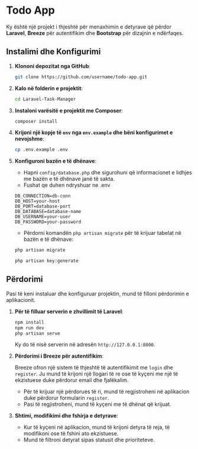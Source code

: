 # Todo App

Ky është një projekt i thjeshtë për menaxhimin e detyrave që përdor **Laravel**, **Breeze** për autentifikim dhe **Bootstrap** për dizajnin e ndërfaqes.

## Instalimi dhe Konfigurimi

1. **Klononi depozitat nga GitHub**:

    ```bash
    git clone https://github.com/username/todo-app.git
    ```

2. **Kalo në folderin e projektit**:

    ```bash
    cd Laravel-Task-Manager
    ```

3. **Instaloni varësitë e projektit me Composer**:

    ```bash
    composer install
    ```

4. **Krijoni një kopje të `env` nga `env.example` dhe bëni konfigurimet e nevojshme**:

    ```bash
    cp .env.example .env

    ```


5. **Konfiguroni bazën e të dhënave**:

    - Hapni `config/database.php` dhe sigurohuni që informacionet e lidhjes me bazën e të dhënave janë të sakta.
    - Fushat qe duhen ndryshuar ne .env
    ```
    DB_CONNECTION=db-conn
    DB_HOST=your-host
    DB_PORT=database-port
    DB_DATABASE=database-name
    DB_USERNAME=your-user
    DB_PASSWORD=your-password

    ```

    - Përdorni komandën `php artisan migrate` për të krijuar tabelat në bazën e të dhënave:

    ```bash
    php artisan migrate

    php artisan key:generate


    ```

## Përdorimi

Pasi të keni instaluar dhe konfiguruar projektin, mund të filloni përdorimin e aplikacionit.

1. **Për të filluar serverin e zhvillimit të Laravel**:



    ```bash
    npm install
    npm run dev
    php artisan serve
    ```

    Ky do të nisë serverin në adresën `http://127.0.0.1:8000`.

2. **Përdorimi i Breeze për autentifikim**:

    Breeze ofron një sistem të thjeshtë të autentifikimit me `login` dhe `register`. Ju mund të krijoni një llogari të re ose të kyçeni me një të ekzistuese duke përdorur email dhe fjalëkalim.

    - Për të krijuar një përdorues të ri, mund të regjistroheni në aplikacion duke përdorur formularin `register`.
    - Pasi të regjistroheni, mund të kyçeni me të dhënat që krijuat.

3. **Shtimi, modifikimi dhe fshirja e detyrave**:

    - Kur të kyçeni në aplikacion, mund të krijoni detyra të reja, të modifikoni ose të fshini ato ekzistuese.
    - Mund të filtroni detyrat sipas statusit dhe prioriteteve.






